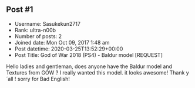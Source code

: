 ## Post #1
- Username: Sasukekun2717
- Rank: ultra-n00b
- Number of posts: 2
- Joined date: Mon Oct 09, 2017 1:48 am
- Post datetime: 2020-03-25T13:52:29+00:00
- Post Title: God of War 2018 (PS4) - Baldur model [REQUEST]

Hello ladies and gentleman, does  anyone have the Baldur model and Textures from GOW ? I really wanted this model. it looks awesome! Thank y´all ! 
sorry for Bad English!
